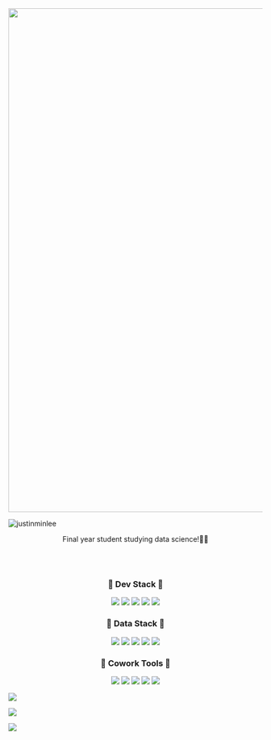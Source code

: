 <img src="https://user-images.githubusercontent.com/74038190/225813708-98b745f2-7d22-48cf-9150-083f1b00d6c9.gif" width="1000">

<p align="left"> <img src="https://komarev.com/ghpvc/?username=rjotadoyy&label=Profile%20views&color=0e75b6&style=flat" alt="justinminlee" /> </p>

<p align='center'> Final year student studying data science!👋🏼 </p>
<br />
<br />
<h3 align="center">📓 Dev Stack 📓</h3>

<div align='center'> 
  <img src="https://img.shields.io/badge/-React-222222?style=flat&logo=react"/>
  <img src="https://img.shields.io/badge/-Nodejs-43853d?style=flat-square&logo=Node.js&logoColor=white" />
  <img src="https://img.shields.io/badge/-JavaScript-%23F7DF1C?style=flat&logo=javascript&logoColor=000000&labelColor=%23F7DF1C&color=%23FFCE5A"/>
  <img src="https://img.shields.io/badge/-EJS-B4CA65?style=flat&logo=EJS&logoColor=ffffff"/>
  <img src="https://img.shields.io/badge/-HTML5-E34F26?style=flat&logo=html5&logoColor=ffffff"/>
</div>
<div align='center'> 
<h3 align="center">📓 Data Stack 📓</h3>  
  <img src="https://img.shields.io/badge/-MongoDB-13aa52?style=flat-square&logo=mongodb&logoColor=white" />
  <img src="https://img.shields.io/badge/-MySQL-4779A1?style=flat-square&logo=MySQL&logoColor=white" />
  <img src="https://img.shields.io/badge/-MicrosoftSQLServer-CC2927?style=flat-square&logo=MicrosoftSQLServer&logoColor=white" />  
  <img src="https://img.shields.io/badge/-Python-3776AB?style=flat-square&logo=Python&logoColor=white" />
  <img src="https://img.shields.io/badge/-RStuio-75AADB?style=flat-square&logo=RStudio&logoColor=white" />  
</div>
<div align='center'> 
<h3 align="center">📓 Cowork Tools 📓</h3>  
  <img src="https://img.shields.io/badge/-GitHub-181717?style=flat-square&logo=GitHub&logoColor=white" />
  <img src="https://img.shields.io/badge/-Git-F05032?style=flat-square&logo=Git&logoColor=white" />
  <img src="https://img.shields.io/badge/-Docker-2496ED?style=flat-square&logo=Docker&logoColor=white" />
  <img src="https://img.shields.io/badge/-AWS-232F3E?style=flat-square&logo=Amazon AWS&logoColor=white" />
  <img src="https://img.shields.io/badge/-Slack-4A154B?style=flat-square&logo=Slack&logoColor=white" />
</div>

![](http://github-profile-summary-cards.vercel.app/api/cards/profile-details?username=justinminlee&theme=nord_bright)

![](http://github-profile-summary-cards.vercel.app/api/cards/repos-per-language?username=justinminlee&theme=nord_bright)

![](http://github-profile-summary-cards.vercel.app/api/cards/stats?username=justinminlee&theme=nord_bright&)
